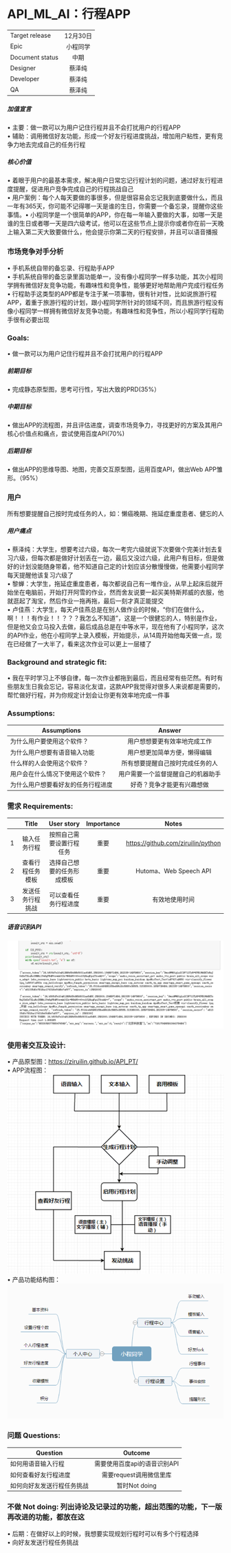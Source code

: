 # API_ML_AI：行程APP

|         |            |
| ------------- |:-------------:|
| Target release     | 12月30日 |
| Epic      |  小程同学   |
| Document status | 中期      |
| Designer        | 蔡泽纯 |
| Developer       | 蔡泽纯 |
| QA | 蔡泽纯  |

##### 加值宣言
• 主要：做一款可以为用户记住行程并且不会打扰用户的行程APP<Br/>
• 辅助：调用微信好友功能，形成一个好友行程进度挑战，增加用户粘性，更有竞争力地去完成自己的任务行程<Br/>
##### 核心价值
• 着眼于用户的最基本需求，解决用户日常忘记行程计划的问题，通过好友行程进度提醒，促进用户竞争完成自己的行程挑战自己<Br/>
•	用户案例：每个人每天要做的事很多，但是很容易会忘记我到底要做什么，而且一年有365天，你可能不记得哪一天是谁的生日，你需要一个备忘录，提醒你这些事情。• 小程同学是一个很简单的APP，你在每一年输入要做的大事，如哪一天是谁的生日或者哪一天是四六级考试，他可以在这些节点上提示你或者你在前一天晚上输入第二天大致要做什么，他会提示你第二天的行程安排，并且可以语音播报<Br/> 
### 市场竞争对手分析
• 手机系统自带的备忘录、行程助手APP<Br/> 
• 手机系统自带的备忘录里面功能单一，没有像小程同学一样多功能，其次小程同学拥有微信好友竞争功能，有趣味性和竞争性，能够更好地帮助用户完成行程任务<Br/> 
• 行程助手这类型的APP都是专注于某一项事物，很有针对性，比如说旅游行程APP，着重于旅游行程的计划，跟小程同学所针对的领域不同，而且旅游行程没有像小程同学一样拥有微信好友竞争功能，有趣味性和竞争性，所以小程同学行程助手很有必要出现
### Goals: 
• 做一款可以为用户记住行程并且不会打扰用户的行程APP<Br/> 
##### 前期目标
• 完成静态原型图，思考可行性，写出大致的PRD(35%）<Br/> 
##### 中期目标
• 做出APP的流程图，并且评估进度，调查市场竞争力，寻找更好的方案及其用户核心价值点和痛点，尝试使用百度API(70%)<Br/> 
##### 后期目标
• 做出APP的思维导图、地图，完善交互原型图，运用百度API，做出Web APP雏形。（95%）
### 用户
所有想要提醒自己按时完成任务的人，如：懒癌晚期、拖延症重度患者、健忘的人
##### 用户痛点
• 蔡泽纯：大学生，想要考过六级，每次一考完六级就说下次要做个完美计划去复习六级，但每次都是做好计划丢在一边，最后又没过六级，此用户有目标，但是做好的计划没能随身带着，他不知道自己定的计划应该分散慢慢做，他需要小程同学每天提醒他该复习六级了<Br/> 
• 黎蝉：大学生，拖延症重度患者，每次都说自己有一堆作业，从早上起床后就开始坐在电脑前，开始打开阿雪的作业，然而舍友说要一起买美特斯邦威的衣服，他就逛起了淘宝，然后作业一拖再拖，最后一刻才真正能提交<Br/> 
• 卢佳燕：大学生，每天卢佳燕总是在别人做作业的时候，“你们在做什么，啊！！！有作业！！？？？我怎么不知道”，这是一个很健忘的人，特别是作业，但是他又会立马投入去做，最后成品总是在中等水平，现在他有了小程同学，这次的API作业，他在小程同学上录入模板，开始提示，从14周开始他每天做一点，现在已经做了一大半了，看来这次作业可以更上一层楼了<Br/> 
### Background and strategic fit: 
• 我在平时学习上不够自律，每一次作业都拖到最后，而且经常有些茫然。有时有些朋友生日我会忘记，容易淡化友谊，这款APP我觉得对很多人来说都是需要的，帮忙做好行程，并为你规定计划会让你更有效率地完成一件事<Br/> 
### Assumptions: 
|    Assumptions     |       Answer     |
| ------------- |:-------------:|
|   为什么用户要使用这个软件？      |   用户想想要更有效率地完成工作   |  
|   为什么用户想要有语音输入功能      |   用户想更加简单方便，懒得编辑   | 
|   什么样的人会使用这个软件？      |   所有想要提醒自己按时完成任务的人   | 
|   用户会在什么情况下使用这个软件？      |   用户需要一个监督提醒自己的机器助手   |  
|   为什么用户想要看好友的任务行程进度      |   好奇？竞争才能更有兴趣想做   |  
### 需求 Requirements: 
|         |    Title     |       User story     |      Importance     |      Notes     |
| ------------- |:-------------:|:-------------:|:-------------:|:-------------:|
| 1        |   输入任务行程    | 按照自己需要设置行程任务 | 重要 | https://github.com/ziruilin/python |  
| 2        |   查看行程任务模板    | 选择自己想要的任务形成模板 | 重要 | Hutoma、Web Speech API |  
| 3        |   发送任务行程挑战    | 可以查看任务行程进度 | 重要 | 有效地使用时间 |  
##### 语音识别API
![avatar](./部分成功代码.png)<Br/> 
### 使用者交互及设计:
• 产品原型图：https://ziruilin.github.io/API_PT/<Br/> 
• APP流程图：<Br/> 
![avatar](./flow.png)<Br/> 
• 产品功能结构图：<Br/> 
![Image text](https://github.com/ziruilin/API_ML_AI/blob/master/%E4%BA%A7%E5%93%81%E5%8A%9F%E8%83%BD%E7%BB%93%E6%9E%84%E5%9B%BE.png)<Br/> 
### 问题 Questions: 
|    Question     |       Outcome     |   
| ------------- |:-------------:|
|   如何用语音输入行程      |   需要使用百度api的语音识别API   |  
|   如何查看好友行程进度      |   需要request调用微信里库   | 
|   如何向好友发送行程任务挑战      |   暂时Not doing   | 
### 不做 Not doing: 列出诗论及记录过的功能，超出范围的功能，下一版再改进的功能，都放在这
• 后期：在做好以上的时候，我想要实现规划行程时可以有多个行程选择<Br/> 
• 向好友发送行程任务挑战
